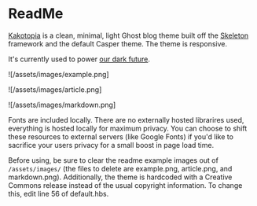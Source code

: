 # ReadMe

[Kakotopia](https://en.wiktionary.org/wiki/kakotopia) is a clean, minimal, light Ghost blog theme built off the [Skeleton](http://getskeleton.com/) framework and the default Casper theme. The theme is responsive.

It's currently used to power [our dark future](https://ourdarkfuture.org/).

![/assets/images/example.png]

![/assets/images/article.png]

![/assets/images/markdown.png]

Fonts are included locally. There are no externally hosted librarires used, everything is hosted locally for maximum privacy. You can choose to shift these resources to external servers (like Google Fonts) if you'd like to sacrifice your users privacy for a small boost in page load time.

Before using, be sure to clear the readme example images out of `/assets/images/` (the files to delete are example.png, article.png, and markdown.png). Additionally, the theme is hardcoded with a Creative Commons release instead of the usual copyright information. To change this, edit line 56 of default.hbs.